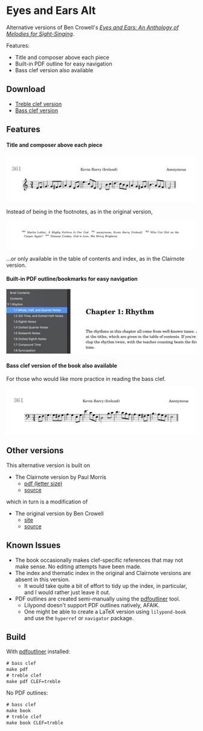 
# Eyes and Ears Alt

Alternative versions of Ben Crowell's [*Eyes and Ears: An Anthology of Melodies for Sight-Singing*](http://www.lightandmatter.com/sight/sight.html).

Features:

- Title and composer above each piece
- Built-in PDF outline for easy navigation
- Bass clef version also available

## Download

- [Treble clef version](https://github.com/pnlng/eyes-and-ears-alt/releases/download/v0.0.1/eyes-and-ears-treble.pdf)
- [Bass clef version](https://github.com/pnlng/eyes-and-ears-alt/releases/latest/download/eyes-and-ears-bass.pdf)


## Features

#### Title and composer above each piece

![](screenshots/title_composer.png)

Instead of being in the footnotes, as in the original version,

![](screenshots/footnote.png)

...or only available in the table of contents and index, as in the Clairnote version. 

#### Built-in PDF outline/bookmarks for easy navigation

![](screenshots/pdfoutline.png)

#### Bass clef version of the book also available

For those who would like more practice in reading the bass clef.

![](screenshots/bass.png)
  

## Other versions

This alternative version is built on

- The Clairnote version by Paul Morris
  - [pdf (letter size)](https://clairnote.org/more-sheet-music-files/eyes-and-ears-clairnote-sn-let.pdf)
  - [source](https://github.com/PaulMorris/eyes-and-ears-clairnote)

which in turn is a modification of

- The original version by Ben Crowell 
  - [site](http://www.lightandmatter.com/sight/sight.html)
  - [source](https://github.com/bcrowell/eyes_and_ears)

## Known Issues

- The book occasionally makes clef-specific references that may not make sense. No editing attempts have been made. 
- The index and thematic index in the original and Clairnote versions are absent in this version. 
  - It would take quite a bit of effort to tidy up the index, in particular, and I would rather just leave it out. 
- PDF outlines are created semi-manually using the [pdfoutliner](https://github.com/GHPen/pdfoutliner) tool. 
  - Lilypond doesn't support PDF outlines natively, AFAIK. 
  - One might be able to create a LaTeX version using `lilypond-book` and use the `hyperref` or `navigator` package. 

## Build

With [pdfoutliner](https://github.com/GHPen/pdfoutliner) installed: 

```
# bass clef
make pdf
# treble clef
make pdf CLEF=treble
```

No PDF outlines:

```
# bass clef
make book
# treble clef
make book CLEF=treble
```
